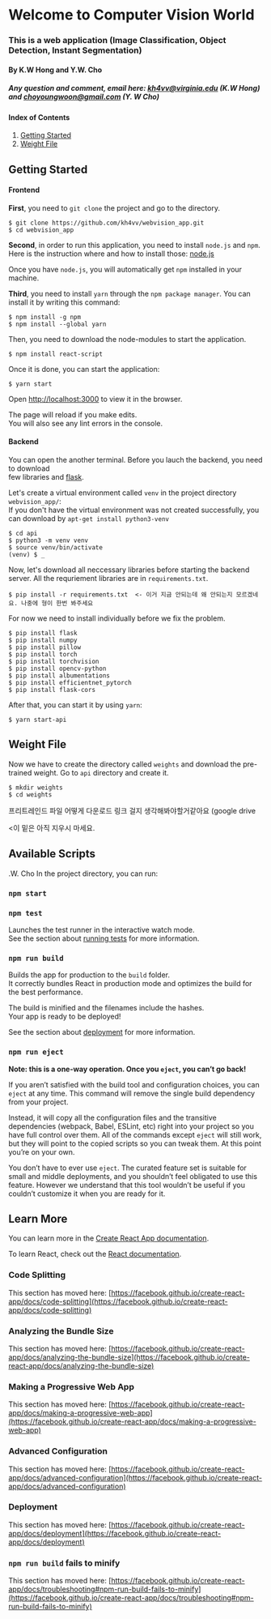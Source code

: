 # Welcome to Computer Vision World

### This is a web application (Image Classification, Object Detection, Instant Segmentation)
#### By K.W Hong and Y.W. Cho
##### Any question and comment, email here: kh4vv@virginia.edu (K.W Hong) and choyoungwoon@gmail.com (Y. W Cho)

#### Index of Contents

1. [Getting Started](#getting-Started)
2. [Weight File](#weight-file)

## Getting Started

#### Frontend

**First**, you need to `git clone` the project and go to the directory.
```
$ git clone https://github.com/kh4vv/webvision_app.git
$ cd webvision_app
```
**Second**, in order to run this application, you need to install `node.js` and `npm`.
Here is the instruction where and how to install those: [node.js](https://nodejs.org/en/download/)

Once you have `node.js`, you will automatically get `npm` installed in your machine.

**Third**, you need to install `yarn` through the `npm package manager`. You can install it by writing this command:
```
$ npm install -g npm 
$ npm install --global yarn
```
Then, you need to download the node-modules to start the application. 
```
$ npm install react-script
```
Once it is done, you can start the application:
```
$ yarn start
```

Open [http://localhost:3000](http://localhost:3000) to view it in the browser.

The page will reload if you make edits.\
You will also see any lint errors in the console.

#### Backend

You can open the another terminal. Before you lauch the backend, you need to download\
few libraries and [flask](https://flask.palletsprojects.com/en/1.1.x/).

Let's create a virtual environment called `venv` in the project directory `webvision_app/`:\
If you don't have the virtual environment was not created successfully, you can download by
`apt-get install python3-venv`

```
$ cd api
$ python3 -m venv venv
$ source venv/bin/activate
(venv) $ _
```
Now, let's download all neccessary libraries before starting the backend server.
All the requriement libraries are in `requirements.txt`. 
```
$ pip install -r requirements.txt  <- 이거 지금 안되는데 왜 안되는지 모르겠네요. 나중에 형이 한번 봐주세요
```
For now we need to install individually before we fix the problem.

```
$ pip install flask
$ pip install numpy
$ pip install pillow
$ pip install torch
$ pip install torchvision
$ pip install opencv-python
$ pip install albumentations
$ pip install efficientnet_pytorch
$ pip install flask-cors
```

After that, you can start it by using `yarn`:
```
$ yarn start-api
```

## Weight File

Now we have to create the directory called `weights` and download the pre-trained weight.
Go to `api` directory and create it.
```
$ mkdir weights
$ cd weights
```

프리트레인드 파일 어떻게 다운로드 링크 걸지 생각해봐야할거같아요 (google drive

<이 밑은 아직 지우시 마세요. 

## Available Scripts
.W. Cho
In the project directory, you can run:

### `npm start`


### `npm test`

Launches the test runner in the interactive watch mode.\
See the section about [running tests](https://facebook.github.io/create-react-app/docs/running-tests) for more information.

### `npm run build`

Builds the app for production to the `build` folder.\
It correctly bundles React in production mode and optimizes the build for the best performance.

The build is minified and the filenames include the hashes.\
Your app is ready to be deployed!

See the section about [deployment](https://facebook.github.io/create-react-app/docs/deployment) for more information.

### `npm run eject`

**Note: this is a one-way operation. Once you `eject`, you can’t go back!**

If you aren’t satisfied with the build tool and configuration choices, you can `eject` at any time. This command will remove the single build dependency from your project.

Instead, it will copy all the configuration files and the transitive dependencies (webpack, Babel, ESLint, etc) right into your project so you have full control over them. All of the commands except `eject` will still work, but they will point to the copied scripts so you can tweak them. At this point you’re on your own.

You don’t have to ever use `eject`. The curated feature set is suitable for small and middle deployments, and you shouldn’t feel obligated to use this feature. However we understand that this tool wouldn’t be useful if you couldn’t customize it when you are ready for it.

## Learn More

You can learn more in the [Create React App documentation](https://facebook.github.io/create-react-app/docs/getting-started).

To learn React, check out the [React documentation](https://reactjs.org/).

### Code Splitting

This section has moved here: [https://facebook.github.io/create-react-app/docs/code-splitting](https://facebook.github.io/create-react-app/docs/code-splitting)

### Analyzing the Bundle Size

This section has moved here: [https://facebook.github.io/create-react-app/docs/analyzing-the-bundle-size](https://facebook.github.io/create-react-app/docs/analyzing-the-bundle-size)

### Making a Progressive Web App

This section has moved here: [https://facebook.github.io/create-react-app/docs/making-a-progressive-web-app](https://facebook.github.io/create-react-app/docs/making-a-progressive-web-app)

### Advanced Configuration

This section has moved here: [https://facebook.github.io/create-react-app/docs/advanced-configuration](https://facebook.github.io/create-react-app/docs/advanced-configuration)

### Deployment

This section has moved here: [https://facebook.github.io/create-react-app/docs/deployment](https://facebook.github.io/create-react-app/docs/deployment)

### `npm run build` fails to minify

This section has moved here: [https://facebook.github.io/create-react-app/docs/troubleshooting#npm-run-build-fails-to-minify](https://facebook.github.io/create-react-app/docs/troubleshooting#npm-run-build-fails-to-minify)
